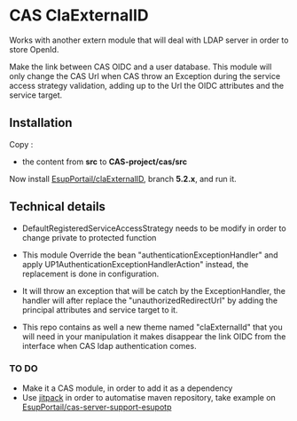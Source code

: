 # **CAS ClaExternalID**

Works with another extern module that will deal with LDAP server in order to store OpenId.

Make the link between CAS OIDC and a user database. This module will only change the CAS Url when CAS throw an Exception 
during the service access strategy validation, adding up to the Url the OIDC attributes and the service target.

## **Installation**

Copy :
 - the content from **src** to **CAS-project/cas/src**

Now install [EsupPortail/claExternalID](https://github.com/EsupPortail/claExternalID), branch **5.2.x**, and run it.

## **Technical details**

- DefaultRegisteredServiceAccessStrategy needs to be modify in order to change private to protected function

- This module Override the bean "authenticationExceptionHandler" and apply UP1AuthenticationExceptionHandlerAction" instead, the replacement is done in configuration.

- It will throw an exception that will be catch by the ExceptionHandler, the handler will after replace the 
"unauthorizedRedirectUrl" by adding the principal attributes and service target to it.

- This repo contains as well a new theme named "claExternalId" that you will need in your manipulation 
it makes disappear the link OIDC from the interface when CAS ldap authentication comes.


### **TO DO**

- Make it a CAS module, in order to add it as a dependency
- Use [jitpack](https://jitpack.io/) in order to automatise maven repository, take example on [EsupPortail/cas-server-support-esupotp](https://github.com/EsupPortail/cas-server-support-esupotp)
